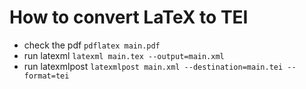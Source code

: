 # How to convert LaTeX to TEI

* check the pdf `pdflatex main.pdf`
* run latexml `latexml main.tex --output=main.xml`
* run latexmlpost `latexmlpost main.xml --destination=main.tei --format=tei`
